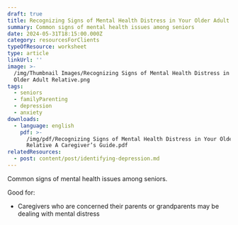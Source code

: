 ```yaml
---
draft: true
title: Recognizing Signs of Mental Health Distress in Your Older Adult Relative
summary: Common signs of mental health issues among seniors
date: 2024-05-31T18:15:00.000Z
category: resourcesForClients
typeOfResource: worksheet
type: article
linkUrl: ''
image: >-
  /img/Thumbnail Images/Recognizing Signs of Mental Health Distress in Your
  Older Adult Relative.png
tags:
  - seniors
  - familyParenting
  - depression
  - anxiety
downloads:
  - language: english
    pdf: >-
      /img/pdf/Recognizing Signs of Mental Health Distress in Your Older Adult
      Relative A Caregiver’s Guide.pdf
relatedResources:
  - post: content/post/identifying-depression.md
---
```


Common signs of mental health issues among seniors. 

Good for:

* Caregivers who are concerned their parents or grandparents may be dealing with mental distress 
